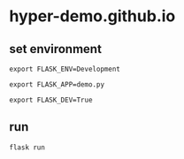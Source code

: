 # hyper-demo.github.io

## set environment
`export FLASK_ENV=Development`

`export FLASK_APP=demo.py`

`export FLASK_DEV=True`

## run
`flask run`